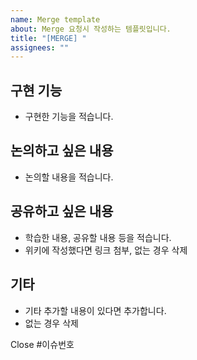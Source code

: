 ```yaml
---
name: Merge template
about: Merge 요청시 작성하는 템플릿입니다.
title: "[MERGE] "
assignees: ""
---
```


## 구현 기능

-   구현한 기능을 적습니다.

## 논의하고 싶은 내용

-   논의할 내용을 적습니다.

## 공유하고 싶은 내용

-   학습한 내용, 공유할 내용 등을 적습니다.
-   위키에 작성했다면 링크 첨부, 없는 경우 삭제

## 기타

-   기타 추가할 내용이 있다면 추가합니다.
-   없는 경우 삭제

Close #이슈번호
